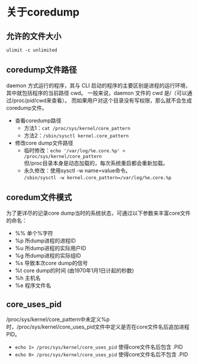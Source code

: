 # 关于coredump

## 允许的文件大小
`ulimit -c unlimited`

## coredump文件路径
daemon 方式运行的程序，其与 CLI 启动的程序的主要区别是进程的运行环境，其中就包括程序的当前路径 cwd。
一般来说，daemon 文件的 cwd 是/（可以通过/proc/_pid_/cwd来查看）。
而如果用户对这个目录没有写权限，那么就不会生成coredump文件。
   * 查看coredump路径
      * 方法1：`cat /proc/sys/kernel/core_pattern`
      * 方法2：`/sbin/sysctl kernel.core_pattern`
   * 修改core dump文件路径
      * 临时修改：`echo '/var/log/%e.core.%p' > /proc/sys/kernel/core_pattern`   
         但/proc目录本身是动态加载的，每次系统重启都会重新加载。
      * 永久修改：使用sysctl -w name=value命令。  
`/sbin/sysctl -w kernel.core_pattern=/var/log/%e.core.%p`

## coredum文件模式
为了更详尽的记录core dump当时的系统状态，可通过以下参数来丰富core文件的命名：
   * %% 单个%字符
   * %p 所dump进程的进程ID
   * %u 所dump进程的实际用户ID
   * %g 所dump进程的实际组ID
   * %s 导致本次core dump的信号
   * %t core dump的时间 (由1970年1月1日计起的秒数)
   * %h 主机名
   * %e 程序文件名

## core_uses_pid
/proc/sys/kernel/core_pattern中未定义%p时，/proc/sys/kernel/core_uses_pid文件中定义是否在core文件名后追加进程PID。
  * `echo 1> /proc/sys/kernel/core_uses_pid` 使得core文件名后包含 .PID
  * `echo 0> /proc/sys/kernel/core_uses_pid` 使得core文件名后不包含 .PID
